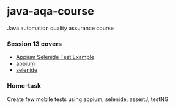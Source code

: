 # java-aqa-course

Java automation quality assurance course

### Session 13 covers

- [Appium Selenide Test Example](src/test/java/examples/mobile/ExampleTest.java)
- [appium](https://appium.io/)
- [selenide](https://selenide.org/)

### Home-task

Create few mobile tests using appium, selenide, assertJ, testNG
